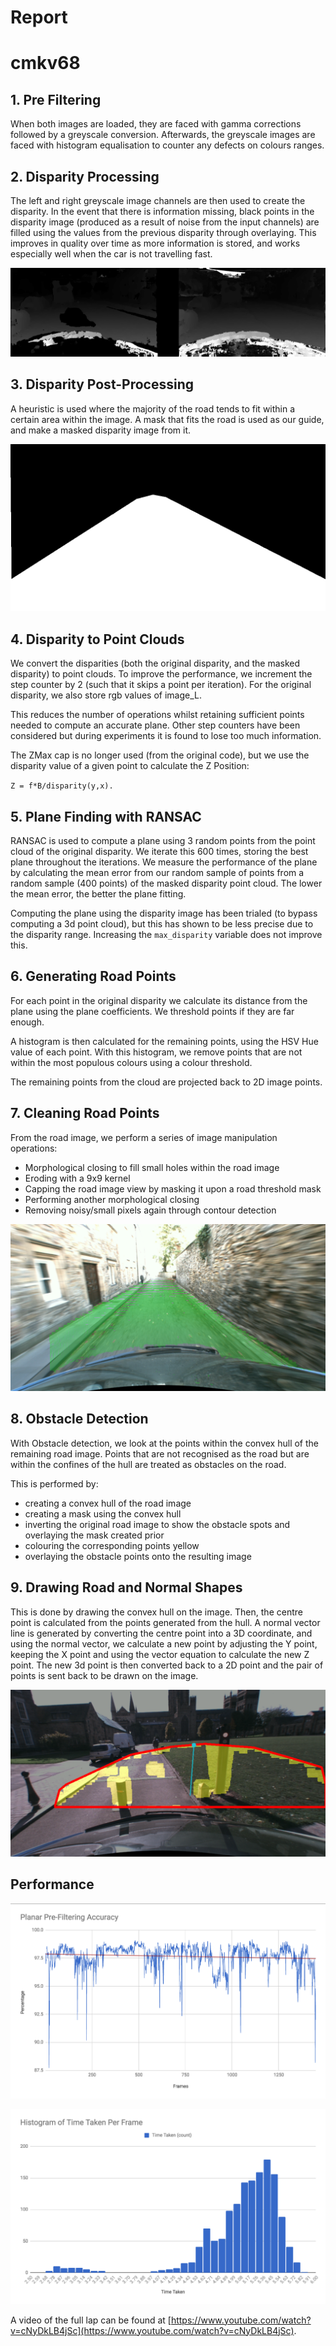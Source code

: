 # Report
# cmkv68

## 1. Pre Filtering
When both images are loaded, they are faced with gamma corrections followed by a greyscale conversion. Afterwards, the greyscale images are  faced with histogram equalisation to counter any defects on colours ranges.

## 2. Disparity Processing

The left and right greyscale image channels are then used to create the disparity. In the event that there is information missing, black points in the disparity image (produced as a result of noise from the input channels) are filled using the values from the previous disparity through overlaying. This improves in quality over time as more information is stored, and works especially well when the car is not travelling fast. 

![Disparity before and after filling](report_images/disparity.png "Optional title")

## 3. Disparity Post-Processing
A heuristic is used where the majority of the road tends to fit within a certain area within the image. A mask that fits the road is used as our guide, and make a masked disparity image from it.

![View Range Mask](report_images/viewrange.png)

## 4. Disparity to Point Clouds
We convert the disparities (both the original disparity, and the masked disparity) to point clouds. To improve the performance, we increment the step counter by 2 (such that it skips a point per iteration). For the original disparity, we also store rgb values of image_L.

This reduces the number of operations whilst retaining sufficient points needed to compute an accurate plane. Other step counters have been considered but during experiments it is found to lose too much information.

The ZMax cap is no longer used (from the original code), but we use the disparity value of a given point to calculate the Z Position:

`Z = f*B/disparity(y,x).`

## 5. Plane Finding with RANSAC

RANSAC is used to compute a plane using 3 random points from the point cloud of the original disparity. We iterate this 600 times, storing the best plane throughout the iterations. We measure the performance of the plane by calculating the mean error from our random sample of points from a random sample (400 points) of the masked disparity point cloud. The lower the mean error, the better the plane fitting.

Computing the plane using the disparity image has been trialed (to bypass computing a 3d point cloud), but this has shown to be less precise due to the disparity range. Increasing the `max_disparity` variable does not improve this. 

## 6. Generating Road Points

For each point in the original disparity we calculate its distance from the plane using the plane coefficients. We threshold points if they are far enough.

A histogram is then calculated for the remaining points, using the HSV Hue value of each point. With this histogram, we remove points that are not within the most populous colours using a colour threshold.

The remaining points from the cloud are projected back to 2D image points.

## 7. Cleaning Road Points

From the road image, we perform a series of image manipulation operations:
- Morphological closing to fill small holes within the road image
- Eroding with a 9x9 kernel
- Capping the road image view by masking it upon a road threshold mask
- Performing another morphological closing
- Removing noisy/small pixels again through contour detection

![Green points represents points on the plane.](report_images/roadpoints.png "Road Points")

## 8. Obstacle Detection

With Obstacle detection, we look at the points within the convex hull of the remaining road image. Points that are not recognised as the road but are within the confines of the hull are treated as obstacles on the road.

This is performed by:
- creating a convex hull of the road image
- creating a mask using the convex hull
- inverting the original road image to show the obstacle spots and overlaying the mask created prior
- colouring the corresponding points yellow
- overlaying the obstacle points onto the resulting image

## 9. Drawing Road and Normal Shapes

This is done by drawing the convex hull on the image. Then, the centre point is calculated from the points generated from the hull. A normal vector line is generated by converting the centre point into a 3D coordinate, and using the normal vector, we calculate a new point by adjusting the Y point, keeping the X point and using the vector equation to calculate the new Z point. The new 3d point is then converted back to a 2D point and the pair of points is sent back to be drawn on the image.

![Yellow represents obstacles in the image; Blue line represents normal direction.](report_images/obstacles2.png "Road Points")

## Performance

![Pre-Plane Filtering Accuracy. Red Line represents line of best fit. We average 97% of road pixels on the plane.](report_images/pre_filtering_accuracy.png "Pre-Plane Filtering Accuracy")

![Time Histogram.](report_images/time_histogram.png "Time Histogram")

A video of the full lap can be found at [https://www.youtube.com/watch?v=cNyDkLB4jSc](https://www.youtube.com/watch?v=cNyDkLB4jSc).